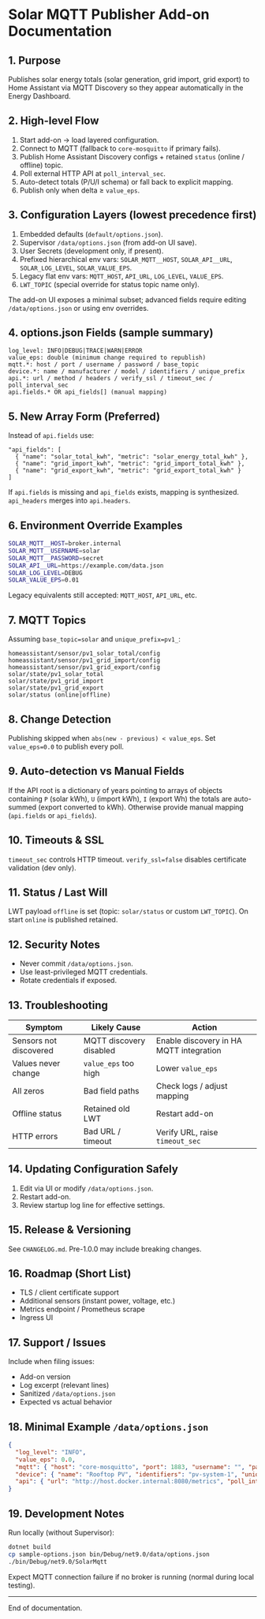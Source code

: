 # Solar MQTT Publisher Add-on Documentation

## 1. Purpose

Publishes solar energy totals (solar generation, grid import, grid export) to Home Assistant via MQTT Discovery so they appear automatically in the Energy Dashboard.

## 2. High-level Flow

1. Start add-on → load layered configuration.
2. Connect to MQTT (fallback to `core-mosquitto` if primary fails).
3. Publish Home Assistant Discovery configs + retained `status` (online / offline) topic.
4. Poll external HTTP API at `poll_interval_sec`.
5. Auto-detect totals (P/U/I schema) or fall back to explicit mapping.
6. Publish only when delta ≥ `value_eps`.

## 3. Configuration Layers (lowest precedence first)

1. Embedded defaults (`default/options.json`).
2. Supervisor `/data/options.json` (from add-on UI save).
3. User Secrets (development only, if present).
4. Prefixed hierarchical env vars: `SOLAR_MQTT__HOST`, `SOLAR_API__URL`, `SOLAR_LOG_LEVEL`, `SOLAR_VALUE_EPS`.
5. Legacy flat env vars: `MQTT_HOST`, `API_URL`, `LOG_LEVEL`, `VALUE_EPS`.
6. `LWT_TOPIC` (special override for status topic name only).

The add-on UI exposes a minimal subset; advanced fields require editing `/data/options.json` or using env overrides.

## 4. options.json Fields (sample summary)

```text
log_level: INFO|DEBUG|TRACE|WARN|ERROR
value_eps: double (minimum change required to republish)
mqtt.*: host / port / username / password / base_topic
device.*: name / manufacturer / model / identifiers / unique_prefix
api.*: url / method / headers / verify_ssl / timeout_sec / poll_interval_sec
api.fields.* OR api_fields[] (manual mapping)
```

## 5. New Array Form (Preferred)

Instead of `api.fields` use:

```jsonc
"api_fields": [
  { "name": "solar_total_kwh", "metric": "solar_energy_total_kwh" },
  { "name": "grid_import_kwh", "metric": "grid_import_total_kwh" },
  { "name": "grid_export_kwh", "metric": "grid_export_total_kwh" }
]
```

If `api.fields` is missing and `api_fields` exists, mapping is synthesized. `api_headers` merges into `api.headers`.

## 6. Environment Override Examples

```bash
SOLAR_MQTT__HOST=broker.internal
SOLAR_MQTT__USERNAME=solar
SOLAR_MQTT__PASSWORD=secret
SOLAR_API__URL=https://example.com/data.json
SOLAR_LOG_LEVEL=DEBUG
SOLAR_VALUE_EPS=0.01
```

Legacy equivalents still accepted: `MQTT_HOST`, `API_URL`, etc.

## 7. MQTT Topics

Assuming `base_topic=solar` and `unique_prefix=pv1_`:

```text
homeassistant/sensor/pv1_solar_total/config
homeassistant/sensor/pv1_grid_import/config
homeassistant/sensor/pv1_grid_export/config
solar/state/pv1_solar_total
solar/state/pv1_grid_import
solar/state/pv1_grid_export
solar/status (online|offline)
```

## 8. Change Detection

Publishing skipped when `abs(new - previous) < value_eps`. Set `value_eps=0.0` to publish every poll.

## 9. Auto-detection vs Manual Fields

If the API root is a dictionary of years pointing to arrays of objects containing `P` (solar kWh), `U` (import kWh), `I` (export Wh) the totals are auto-summed (export converted to kWh). Otherwise provide manual mapping (`api.fields` or `api_fields`).

## 10. Timeouts & SSL

`timeout_sec` controls HTTP timeout. `verify_ssl=false` disables certificate validation (dev only).

## 11. Status / Last Will

LWT payload `offline` is set (topic: `solar/status` or custom `LWT_TOPIC`). On start `online` is published retained.

## 12. Security Notes

- Never commit `/data/options.json`.
- Use least-privileged MQTT credentials.
- Rotate credentials if exposed.

## 13. Troubleshooting

| Symptom | Likely Cause | Action |
|---------|--------------|--------|
| Sensors not discovered | MQTT discovery disabled | Enable discovery in HA MQTT integration |
| Values never change | `value_eps` too high | Lower `value_eps` |
| All zeros | Bad field paths | Check logs / adjust mapping |
| Offline status | Retained old LWT | Restart add-on |
| HTTP errors | Bad URL / timeout | Verify URL, raise `timeout_sec` |

## 14. Updating Configuration Safely

1. Edit via UI or modify `/data/options.json`.
2. Restart add-on.
3. Review startup log line for effective settings.

## 15. Release & Versioning

See `CHANGELOG.md`. Pre-1.0.0 may include breaking changes.

## 16. Roadmap (Short List)

- TLS / client certificate support
- Additional sensors (instant power, voltage, etc.)
- Metrics endpoint / Prometheus scrape
- Ingress UI

## 17. Support / Issues

Include when filing issues:

- Add-on version
- Log excerpt (relevant lines)
- Sanitized `/data/options.json`
- Expected vs actual behavior

## 18. Minimal Example `/data/options.json`

```json
{
  "log_level": "INFO",
  "value_eps": 0.0,
  "mqtt": { "host": "core-mosquitto", "port": 1883, "username": "", "password": "", "base_topic": "solar" },
  "device": { "name": "Rooftop PV", "identifiers": "pv-system-1", "unique_prefix": "pv1_" },
  "api": { "url": "http://host.docker.internal:8080/metrics", "poll_interval_sec": 60, "timeout_sec": 10 }
}
```

## 19. Development Notes

Run locally (without Supervisor):

```bash
dotnet build
cp sample-options.json bin/Debug/net9.0/data/options.json
./bin/Debug/net9.0/SolarMqtt
```

Expect MQTT connection failure if no broker is running (normal during local testing).

---
End of documentation.
